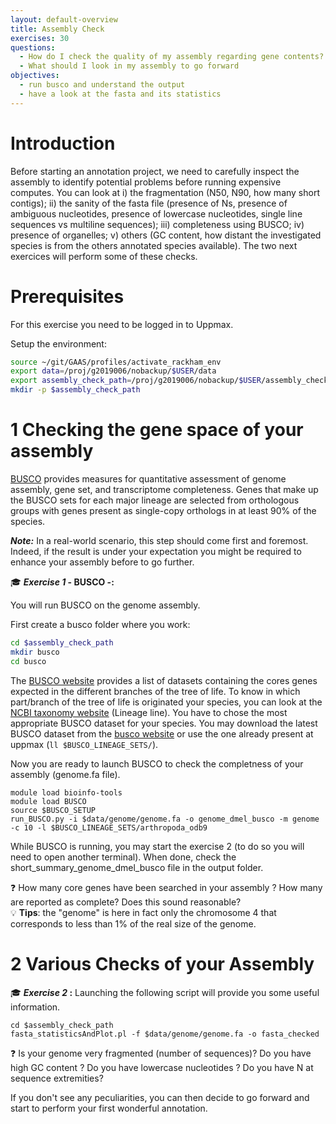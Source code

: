 ```yaml
---
layout: default-overview
title: Assembly Check
exercises: 30
questions:
  - How do I check the quality of my assembly regarding gene contents?
  - What should I look in my assembly to go forward
objectives:
  - run busco and understand the output
  - have a look at the fasta and its statistics
---
```


# Introduction

Before starting an annotation project, we need to carefully inspect the assembly to identify potential problems before running expensive computes.
You can look at i) the fragmentation (N50, N90, how many short contigs); ii) the sanity of the fasta file (presence of Ns, presence of ambiguous nucleotides, presence of lowercase nucleotides, single line sequences vs multiline sequences); iii) completeness using BUSCO; iv) presence of organelles; v) others (GC content, how distant the investigated species is from the others annotated species available).
The two next exercices will perform some of these checks.

# Prerequisites  
For this exercise you need to be logged in to Uppmax.

Setup the environment:
```bash
source ~/git/GAAS/profiles/activate_rackham_env
export data=/proj/g2019006/nobackup/$USER/data
export assembly_check_path=/proj/g2019006/nobackup/$USER/assembly_check
mkdir -p $assembly_check_path
```

# 1 Checking the gene space of your assembly

[BUSCO](https://busco.ezlab.org/) provides measures for quantitative assessment of genome assembly, gene set, and transcriptome completeness. Genes that make up the BUSCO sets for each major lineage are selected from orthologous groups with genes present as single-copy orthologs in at least 90% of the species.

***Note:*** In a real-world scenario, this step should come first and foremost. Indeed, if the result is under your expectation you might be required to enhance your assembly before to go further.

:mortar_board: **_Exercise 1_ - BUSCO -:**

You will run BUSCO on the genome assembly.

First create a busco folder where you work:
```bash
cd $assembly_check_path
mkdir busco
cd busco
```

The [BUSCO website](http://busco.ezlab.org) provides a list of datasets containing the cores genes expected in the different branches of the tree of life. To know in which part/branch of the tree of life is originated your species, you can look at the [NCBI taxonomy website](https://www.ncbi.nlm.nih.gov/Taxonomy/Browser/wwwtax.cgi?id=7227) (Lineage line).
You have to chose the most appropriate BUSCO dataset for your species. You may download the latest BUSCO dataset from the [busco website](http://busco.ezlab.org) or use the one already present at uppmax (`ll $BUSCO_LINEAGE_SETS/`).

Now you are ready to launch BUSCO to check the completness of your assembly (genome.fa file).

```
module load bioinfo-tools
module load BUSCO
source $BUSCO_SETUP
run_BUSCO.py -i $data/genome/genome.fa -o genome_dmel_busco -m genome -c 10 -l $BUSCO_LINEAGE_SETS/arthropoda_odb9
```

While BUSCO is running, you may start the exercise 2 (to do so you will need to open another terminal).
When done, check the short\_summary\_genome\_dmel\_busco file in the output folder.

:question: How many core genes have been searched in your assembly ? How many are reported as complete? Does this sound reasonable?  
:bulb: **Tips**: the "genome" is here in fact only the chromosome 4 that corresponds to less than 1% of the real size of the genome.

# 2 Various Checks of your Assembly

:mortar_board: **_Exercise 2_ :**
Launching the following script will provide you some useful information.

```
cd $assembly_check_path
fasta_statisticsAndPlot.pl -f $data/genome/genome.fa -o fasta_checked
```

:question: Is your genome very fragmented (number of sequences)? Do you have high GC content ? Do you have lowercase nucleotides ? Do you have N at sequence extremities?

If you don't see any peculiarities, you can then decide to go forward and start to perform your first wonderful annotation.
